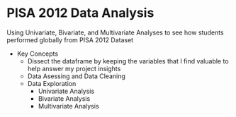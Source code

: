 # PISA 2012 Data Analysis
Using Univariate, Bivariate, and Multivariate Analyses to see how students performed globally from PISA 2012 Dataset

- Key Concepts
  - Dissect the dataframe by keeping the variables that I find valuable to help answer my project insights
  - Data Asessing and Data Cleaning
  - Data Exploration
    - Univariate Analysis
    - Bivariate Analysis
    - Multivariate Analysis
